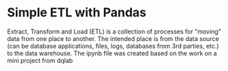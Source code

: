 # Simple ETL with Pandas
Extract, Transform and Load (ETL) is a collection of processes for "moving" data from one place to another. The intended place is from the data source (can be database applications, files, logs, databases from 3rd parties, etc.) to the data warehouse.
The ipynb file was created based on the work on a mini project from dqlab
